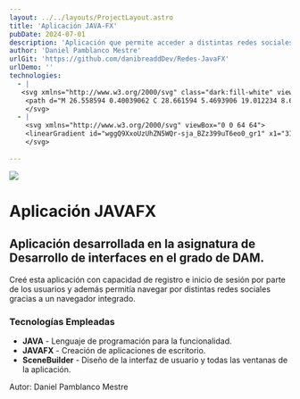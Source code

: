 ```yaml
---
layout: ../../layouts/ProjectLayout.astro
title: 'Aplicación JAVA-FX'
pubDate: 2024-07-01
description: 'Aplicación que permite acceder a distintas redes sociales a través de un navegador integrado.'
author: 'Daniel Pamblanco Mestre'
urlGit: 'https://github.com/danibreaddDev/Redes-JavaFX'
urlDemo: ''
technologies:
  - |
   <svg xmlns="http://www.w3.org/2000/svg" class="dark:fill-white" viewBox="0 0 48 48">
    <path d="M 26.558594 0.40039062 C 28.661594 5.4693906 19.012234 8.6032188 18.115234 12.824219 C 17.295234 16.708219 23.844609 21.21875 23.849609 21.21875 C 22.855609 19.61575 22.135719 18.287156 21.136719 15.785156 C 19.446719 11.559156 31.409594 7.7393906 26.558594 0.40039062 z M 32.957031 7.4257812 C 32.957031 7.4257812 24.507172 7.9840938 24.076172 13.621094 C 23.885172 16.127094 26.297188 17.463922 26.367188 19.294922 C 26.423188 20.784922 24.925781 22.025391 24.925781 22.025391 C 24.925781 22.025391 27.642234 21.49175 28.490234 19.21875 C 29.431234 16.69475 26.664219 14.966312 26.949219 12.945312 C 27.215219 11.015313 32.957031 7.4257813 32.957031 7.4257812 z M 18.044922 22.025391 C 18.044922 22.025391 8.6191406 21.861422 8.6191406 24.732422 C 8.6191406 27.725422 21.361797 27.939656 30.466797 26.097656 C 30.466797 26.097656 32.896922 24.364844 33.544922 23.714844 C 27.580922 24.980844 13.962891 25.151734 13.962891 24.052734 C 13.962891 23.039734 18.044922 22.025391 18.044922 22.025391 z M 37.576172 22.123047 C 36.48017 22.070729 35.258297 22.453328 34.154297 23.283203 C 36.324297 22.796203 38.152344 24.177531 38.152344 25.769531 C 38.152344 29.358531 33.179688 32.748047 33.179688 32.748047 C 33.179688 32.748047 40.878906 31.831453 40.878906 25.939453 C 40.879531 23.504453 39.402842 22.210244 37.576172 22.123047 z M 16.005859 27.578125 C 14.505859 27.578125 12.28125 28.784359 12.28125 29.943359 C 12.28125 32.268359 23.529516 34.063203 31.853516 30.658203 L 28.970703 29 C 23.324703 30.877 12.925859 30.099125 16.005859 27.578125 z M 17.388672 32.787109 C 15.339672 32.787109 14.013672 34.107359 14.013672 35.068359 C 14.013672 38.062359 26.234172 38.365172 31.076172 35.326172 L 28 33.283203 C 24.383 34.873203 15.295672 35.091109 17.388672 32.787109 z M 10.761719 35.154297 C 7.4284746 35.087031 5.2617187 36.652062 5.2617188 37.945312 C 5.2617187 44.836312 39.421875 44.503891 39.421875 37.462891 C 39.421875 36.290891 38.099953 35.738609 37.626953 35.474609 C 40.416953 42.202609 9.6816406 41.680984 9.6816406 37.708984 C 9.6816406 36.805984 11.944156 35.921844 14.035156 36.339844 L 12.257812 35.289062 C 11.736937 35.207313 11.237896 35.163906 10.761719 35.154297 z M 42.826172 39.931641 C 37.634172 45.059641 24.470422 46.927766 11.232422 43.759766 C 24.470422 49.398766 42.763172 46.222641 42.826172 39.931641 z"></path>
    </svg>
  - |
    <svg xmlns="http://www.w3.org/2000/svg" viewBox="0 0 64 64">
    <linearGradient id="wggQ9XxoUzUhZN5WQr-sja_BZz399uT6eo0_gr1" x1="31.5" x2="31.5" y1="10.98" y2="53.049" gradientUnits="userSpaceOnUse"><stop offset="0" stop-color="#6dc7ff"></stop><stop offset="1" stop-color="#e6abff"></stop></linearGradient><path fill="url(#wggQ9XxoUzUhZN5WQr-sja_BZz399uT6eo0_gr1)" d="M56.75,32c-1.56-4.97-6.23-8.81-11.13-10.11c0.04-0.47,0.06-0.94,0.06-1.42 c0-3.19-1.1-7.01-2.68-9.47c-4,0-8.92,2.62-11.6,5.5c-2.68-2.88-7.94-5.79-12.4-5.5c-1.54,2.43-2.8,6.34-2.8,9.47 c0,0.58,0.03,1.14,0.09,1.7c-4.48,1.5-8.58,5.17-10.04,9.83c1.56,4.97,6.03,8.81,10.93,10.11c-0.04,0.47-0.06,0.94-0.06,1.42 c0,3.19,1.3,7.01,2.88,9.47c0.39,0.03,0.6,0,1,0c4.16,0,7.72-2.62,10.4-5.5C34.08,50.38,37.84,53,42,53c0.74,0,1.29,0.11,2,0 c1.54-2.43,2.6-6.34,2.6-9.47c0-0.58-0.03-1.14-0.09-1.7C50.99,40.33,55.29,36.66,56.75,32z M45.65,39.59l-7.29,6.21 c-0.91,0.77-2.04,1.18-3.2,1.18c-0.55,0-1.12-0.1-1.66-0.29c0,0-8.12-3.74-10.77-5.11c-0.71-0.37-1.94-1.14-2.82-1.7 c-1.27-0.81-2.09-2.25-1.95-3.77c0.02-0.16,0.04-0.32,0.07-0.49c0.27-1.27,1.08-2.35,2.22-2.97c0.5-0.26,1.04-0.41,1.57-0.45 l-4.38-5.61c-1.48-1.87-1.18-4.61,0.65-6.1c1.83-1.5,4.51-1.2,5.98,0.67l2.28,2.79c0.21-0.42,0.5-0.8,0.88-1.11 c0.86-0.7,1.97-0.88,2.96-0.58c0.18-0.55,0.52-1.05,0.99-1.44c0.66-0.54,1.48-0.78,2.31-0.69c0.62,0.07,1.19,0.32,1.66,0.72 c0.2-0.43,0.48-0.81,0.86-1.11c1.23-1.01,3.07-1.01,4.34,0.37c2.72,2.93,4.83,5.97,7.06,15.11C47.78,36.76,46.97,38.46,45.65,39.59 z"></path><linearGradient id="wggQ9XxoUzUhZN5WQr-sjb_BZz399uT6eo0_gr2" x1="32" x2="32" y1="19.02" y2="46.98" gradientUnits="userSpaceOnUse"><stop offset="0" stop-color="#1a6dff"></stop><stop offset="1" stop-color="#c822ff"></stop></linearGradient><path fill="url(#wggQ9XxoUzUhZN5WQr-sjb_BZz399uT6eo0_gr2)" d="M47.408,35.217 c-2.228-9.134-4.342-12.179-7.053-15.112c-1.272-1.377-3.114-1.38-4.347-0.365c-0.373,0.301-0.658,0.683-0.861,1.108 c-0.468-0.395-1.038-0.645-1.655-0.714c-0.833-0.097-1.653,0.15-2.307,0.686c-0.474,0.388-0.812,0.886-0.997,1.439 c-0.985-0.3-2.093-0.122-2.952,0.582c-0.382,0.313-0.674,0.693-0.887,1.105l-2.276-2.786c-1.472-1.867-4.148-2.172-5.978-0.67 c-1.83,1.492-2.129,4.232-0.657,6.099l4.387,5.612c-0.537,0.041-1.074,0.183-1.572,0.447c-1.144,0.619-1.95,1.705-2.218,2.974 c-0.033,0.163-0.057,0.327-0.071,0.491c-0.136,1.516,0.682,2.956,1.945,3.766c0.881,0.565,2.111,1.335,2.821,1.701 c2.651,1.365,10.773,5.105,10.773,5.105c0.537,0.193,1.104,0.294,1.661,0.294c1.154,0,2.288-0.406,3.193-1.177l7.291-6.211 C46.97,38.465,47.785,36.762,47.408,35.217z M44.374,38.038l-7.292,6.201c-0.806,0.69-1.92,0.893-2.915,0.538 c0,0-7.888-3.725-10.773-5.115c-0.355-0.171-1.587-0.894-2.344-1.342c-0.677-0.401-1.154-1.134-1.113-1.932 c0.006-0.116,0.021-0.233,0.045-0.349c0.139-0.69,0.318-1.116,0.945-1.451c0.925-0.497,1.87-0.264,3.114,0.376l3.979,1.776 l-9.032-11.417c-0.786-0.995-0.627-2.456,0.348-3.248c0.975-0.802,2.397-0.639,3.193,0.365l4.025,4.929 c0.026,0.036,0.042,0.076,0.07,0.111l0.012-0.01l3.235,3.962l1.522-1.309l-3.248-3.976c-0.351-0.515-0.217-1.269,0.336-1.721 c0.535-0.439,1.319-0.349,1.765,0.216l3.339,4.088l1.5-1.333l-2.817-3.461l0.012-0.01c-0.4-0.508-0.339-1.12,0.152-1.522 c0.238-0.196,0.534-0.284,0.845-0.251c0.305,0.034,0.58,0.188,0.791,0.456l2.768,3.247l1.542-1.25l-1.313-1.566 c-0.199-0.254-0.289-0.578-0.249-0.893c0.03-0.325,0.189-0.619,0.438-0.822c0.686-0.568,1.587,0.076,1.81,0.325 c2.387,2.659,4.253,5.323,6.376,13.884C45.651,36.389,45.16,37.358,44.374,38.038z"></path><linearGradient id="wggQ9XxoUzUhZN5WQr-sjc_BZz399uT6eo0_gr3" x1="31.5" x2="31.5" y1="3" y2="61" gradientUnits="userSpaceOnUse"><stop offset="0" stop-color="#1a6dff"></stop><stop offset="1" stop-color="#c822ff"></stop></linearGradient><path fill="url(#wggQ9XxoUzUhZN5WQr-sjc_BZz399uT6eo0_gr3)" d="M32,61 c-5.036,0-9.743-2.197-12.987-6.046C9.996,54.44,3,47.08,3,38c0-2.054,0.37-4.07,1.1-6C3.37,30.07,3,28.054,3,26 c0-8.667,6.396-15.848,14.946-16.873C21.194,5.228,25.928,3,31,3c5.036,0,9.743,2.197,12.987,6.046C53.004,9.56,60,16.92,60,26 c0,2.054-0.37,4.07-1.1,6c0.729,1.93,1.1,3.946,1.1,6c0,8.667-6.396,15.848-14.946,16.873C41.806,58.772,37.072,61,32,61z M31,5 c-4.599,0-8.883,2.077-11.754,5.698l-0.264,0.334l-0.425,0.04C10.829,11.811,5,18.228,5,26c0,1.929,0.37,3.821,1.101,5.625 L6.253,32l-0.152,0.375C5.37,34.179,5,36.071,5,38c0,8.146,6.384,14.724,14.533,14.975l0.462,0.015l0.288,0.361 C23.152,56.94,27.423,59,32,59c4.599,0,8.883-2.077,11.754-5.698l0.264-0.334l0.425-0.04C52.171,52.189,58,45.772,58,38 c0-1.929-0.37-3.821-1.101-5.625L56.747,32l0.152-0.375C57.63,29.821,58,27.929,58,26c0-8.146-6.384-14.724-14.533-14.975 l-0.462-0.015l-0.288-0.361C39.848,7.06,35.577,5,31,5z"></path>
    </svg>
  
---
```


<div class="max-w-4xl mx-auto p-6 rounded-lg shadow-md">
  
  <!-- Imagen centrada -->
  <div class="flex justify-center mb-6">
    <img src="/javafx.png" class="rounded-lg shadow-lg w-[300px]">
  </div>
  
  <!-- Título principal -->
  <h1 class="text-2xl sm:text-4xl lg:text-6xl font-bold dark:text-gray-50 mb-4 text-center">
Aplicación JAVAFX  </h1>
  
  <!-- Subtítulo -->
  <h2 class="text-lg sm:text-2xl lg:text-4xl font-semibold dark:text-gray-50 mb-6 text-center">
    Aplicación desarrollada en la asignatura de Desarrollo de interfaces en el grado de DAM.
  </h2>
  
  <!-- Descripción del proyecto -->
  <p class="text-sm sm:text-base lg:text-lg dark:text-gray-50 mb-8 leading-relaxed text-justify">
    Creé esta aplicación con capacidad de registro e inicio de sesión por parte de los usuarios y además permitía navegar por distintas redes sociales gracias a un navegador integrado.
  </p>
  
  <!-- Tecnologías utilizadas -->
  <div class="mb-8">
    <h3 class="text-lg sm:text-2xl lg:text-4xl font-semibold dark:text-gray-50 mb-4">Tecnologías Empleadas</h3>
    <ul class="list-disc list-inside pl-5 space-y-2 dark:text-gray-50">
      <li><strong>JAVA</strong> - Lenguaje de programación para la funcionalidad.</li>
      <li><strong>JAVAFX</strong> - Creación de aplicaciones de escritorio.</li>
      <li><strong>SceneBuilder</strong> - Diseño de la interfaz de usuario y todas las ventanas de la aplicación.</li>
    </ul>
  </div>
  <!-- Autor -->
  <p class="text-right text-sm dark:text-gray-50">Autor: Daniel Pamblanco Mestre</p>
</div>
